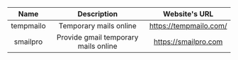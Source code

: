 |   Name    |             Description              |     Website's URL      | 
|:---------:|:------------------------------------:|:----------------------:|
| tempmailo |        Temporary mails online        | https://tempmailo.com/ |
| smailpro  | Provide gmail temporary mails online |  https://smailpro.com  |



